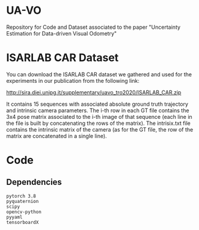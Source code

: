 # UA-VO
Repository for Code and Dataset associated to the paper "Uncertainty Estimation for Data-driven Visual Odometry"

# ISARLAB CAR Dataset

You can download the ISARLAB CAR dataset we gathered and used for the experiments in our publication from the following link:

http://sira.diei.unipg.it/supplementary/uavo_tro2020/ISARLAB_CAR.zip

It contains 15 sequences with associated absolute ground truth trajectory and intrinsic camera parameters. The i-th row in each GT file contains the 3x4 pose matrix associated to the i-th image of that sequence (each line in the file is built by concatenating the rows of the matrix). The intrisix.txt file contains the intrinsic matrix of the camera (as for the GT file, the row of the matrix are concatenated in a single line).

# Code

## Dependencies

```
pytorch 3.8
pyquaternion
scipy
opencv-python
pyyaml
tensorboardX
```
